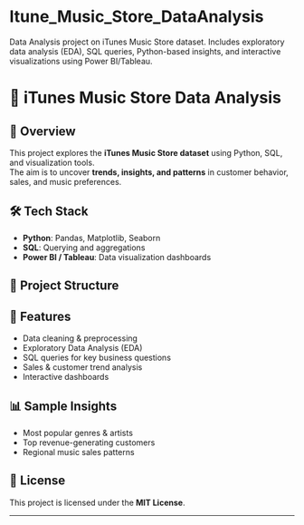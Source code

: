 # Itune_Music_Store_DataAnalysis
Data Analysis project on iTunes Music Store dataset. Includes exploratory data analysis (EDA), SQL queries, Python-based insights, and interactive visualizations using Power BI/Tableau.



# 🎵 iTunes Music Store Data Analysis  

## 📌 Overview  
This project explores the **iTunes Music Store dataset** using Python, SQL, and visualization tools.  
The aim is to uncover **trends, insights, and patterns** in customer behavior, sales, and music preferences.  

## 🛠️ Tech Stack  
- **Python**: Pandas, Matplotlib, Seaborn  
- **SQL**: Querying and aggregations  
- **Power BI / Tableau**: Data visualization dashboards  

## 📂 Project Structure  

## 🚀 Features  
- Data cleaning & preprocessing  
- Exploratory Data Analysis (EDA)  
- SQL queries for key business questions  
- Sales & customer trend analysis  
- Interactive dashboards  

## 📊 Sample Insights  
- Most popular genres & artists  
- Top revenue-generating customers  
- Regional music sales patterns  

## 📜 License  
This project is licensed under the **MIT License**.  

---

